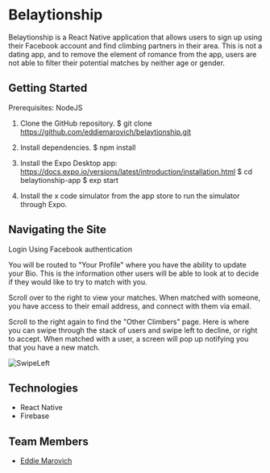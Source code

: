# Belaytionship

Belaytionship is a React Native application that allows users to sign up using their Facebook account and find climbing partners in their area.  This is not a dating app, and to remove the element of romance from the app, users are not able to filter their potential matches by neither age or gender.  

## Getting Started

Prerequisites: NodeJS

1. Clone the GitHub repository.
$ git clone https://github.com/eddiemarovich/belaytionship.git

2. Install dependencies.
$ npm install

3. Install the Expo Desktop app: https://docs.expo.io/versions/latest/introduction/installation.html
$ cd belaytionship-app
$ exp start

4. Install the x code simulator from the app store to run the simulator through Expo.


## Navigating the Site

Login Using Facebook authentication



You will be routed to "Your Profile" where you have the ability to update your Bio.  This is the information other users will be able to look at to decide if they would like to try to match with you.

Scroll over to the right to view your matches.  When matched with someone, you have access to their email address, and connect with them via email.

Scroll to the right again to find the "Other Climbers" page.  Here is where you can swipe through the stack of users and swipe left to decline, or right to accept.  When matched with a user, a screen will pop up notifying you that you have a new match.

![SwipeLeft](belaytionship-app/assets/images/screenshots/swipeleft)



## Technologies

* React Native
* Firebase

## Team Members
* [Eddie Marovich](https://github.com/eddiemarovich)
